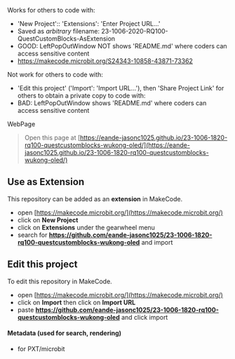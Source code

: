 Works for others to code with:
* 'New Project':: 'Extensions': 'Enter Project URL...'
* Saved as *arbitrary* filename: 23-1006-2020-RQ100-QuestCustomBlocks-AsExtension 
* GOOD: LeftPopOutWindow NOT shows 'README.md' where coders can access sensitive content
* https://makecode.microbit.org/S24343-10858-43871-73362
  
Not work for others to code with:
* 'Edit this project' ('Import': 'Import URL...'), then 'Share Project Link' for others to obtain a private copy to code with:
* BAD: LeftPopOutWindow shows 'README.md' where coders can access sensitive content

WebPage
> Open this page at [https://eande-jasonc1025.github.io/23-1006-1820-rq100-questcustomblocks-wukong-oled/](https://eande-jasonc1025.github.io/23-1006-1820-rq100-questcustomblocks-wukong-oled/)

## Use as Extension

This repository can be added as an **extension** in MakeCode.

* open [https://makecode.microbit.org/](https://makecode.microbit.org/)
* click on **New Project**
* click on **Extensions** under the gearwheel menu
* search for **https://github.com/eande-jasonc1025/23-1006-1820-rq100-questcustomblocks-wukong-oled** and import

## Edit this project

To edit this repository in MakeCode.

* open [https://makecode.microbit.org/](https://makecode.microbit.org/)
* click on **Import** then click on **Import URL**
* paste **https://github.com/eande-jasonc1025/23-1006-1820-rq100-questcustomblocks-wukong-oled** and click import

#### Metadata (used for search, rendering)

* for PXT/microbit
<script src="https://makecode.com/gh-pages-embed.js"></script><script>makeCodeRender("{{ site.makecode.home_url }}", "{{ site.github.owner_name }}/{{ site.github.repository_name }}");</script>
